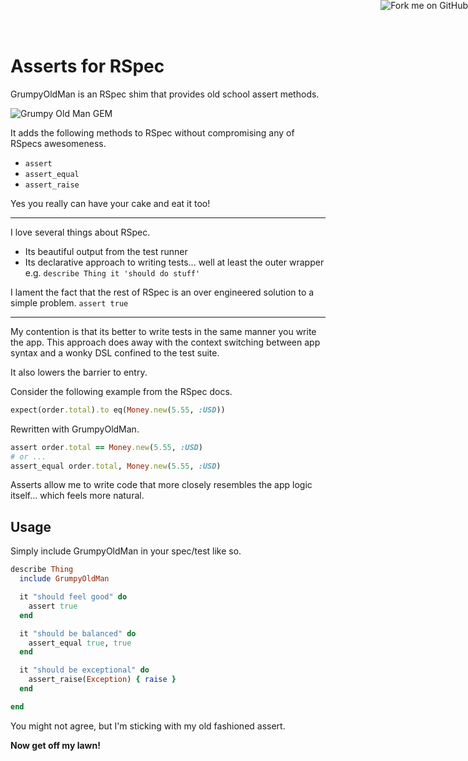 # Asserts for RSpec

GrumpyOldMan is an RSpec shim that provides old school assert methods.

![Grumpy Old Man GEM](http://hopsoft.github.com/grumpy_old_man/images/clint-eastwood.jpg)

It adds the following methods to RSpec without compromising any of RSpecs awesomeness.

* `assert`
* `assert_equal`
* `assert_raise`

Yes you really can have your cake and eat it too!

---

I love several things about RSpec.

* Its beautiful output from the test runner
* Its declarative approach to writing tests... well at least the outer wrapper e.g. `describe Thing it 'should do stuff'`

I lament the fact that the rest of RSpec is an over engineered solution to a simple problem.
`assert true`

---

My contention is that its better to write tests in the same manner you write the app.
This approach does away with the context switching between app syntax and a wonky DSL confined to the test suite.

It also lowers the barrier to entry.

Consider the following example from the RSpec docs.

```ruby
expect(order.total).to eq(Money.new(5.55, :USD))
```

Rewritten with GrumpyOldMan.
```ruby
assert order.total == Money.new(5.55, :USD)
# or ...
assert_equal order.total, Money.new(5.55, :USD)
```

Asserts allow me to write code that more closely resembles the app logic itself... which feels more natural.

## Usage

Simply include GrumpyOldMan in your spec/test like so.

```ruby
describe Thing
  include GrumpyOldMan

  it "should feel good" do
    assert true
  end

  it "should be balanced" do
    assert_equal true, true
  end

  it "should be exceptional" do
    assert_raise(Exception) { raise }
  end

end
```

You might not agree, but I'm sticking with my old fashioned assert.

**Now get off my lawn!**

<a href="https://github.com/hopsoft/grumpy_old_man"><img style="position: fixed; top: 0; right: 0; border: 0; z-index: 9999;" src="https://s3.amazonaws.com/github/ribbons/forkme_right_red_aa0000.png" alt="Fork me on GitHub"></a>
